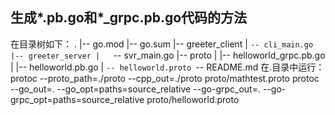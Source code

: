 ## 生成*.pb.go和*_grpc.pb.go代码的方法
在目录树如下：
.
|-- go.mod
|-- go.sum
|-- greeter_client
|   `-- cli_main.go
|-- greeter_server
|   `-- svr_main.go
|-- proto
|   |-- helloworld_grpc.pb.go
|   |-- helloworld.pb.go
|   `-- helloworld.proto
`-- README.md
在.目录中运行：
protoc --proto_path=./proto --cpp_out=./proto proto/mathtest.proto
protoc --go_out=. --go_opt=paths=source_relative --go-grpc_out=. --go-grpc_opt=paths=source_relative proto/helloworld.proto
